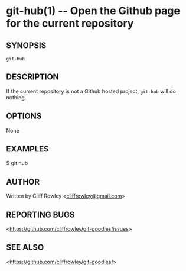 git-hub(1) -- Open the Github page for the current repository
=============================================================

## SYNOPSIS

`git-hub`

## DESCRIPTION

If the current repository is not a Github hosted project, `git-hub` will do nothing.

## OPTIONS

  None

## EXAMPLES

  $ git hub

## AUTHOR

Written by Cliff Rowley &lt;cliffrowley@gmail.com&gt;

## REPORTING BUGS

&lt;https://github.com/cliffrowley/git-goodies/issues&gt;

## SEE ALSO

&lt;https://github.com/cliffrowley/git-goodies/&gt;